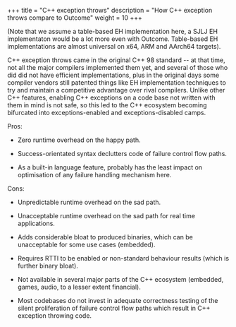+++
title = "C++ exception throws"
description = "How C++ exception throws compare to Outcome"
weight = 10
+++

(Note that we assume a table-based EH implementation here, a SJLJ EH implementaton would be a lot more even with Outcome. Table-based EH implementations are almost universal on x64, ARM and AArch64 targets).

C++ exception throws came in the original C++ 98 standard -- at that time, not all the major compilers implemented them yet, and several of those who did did not have efficient implementations, plus in the original days some compiler vendors still patented things like EH implementation techniques to try and maintain a competitive advantage over rival compilers. Unlike other C++ features, enabling C++ exceptions on a code base not written with them in mind is not safe, so this led to the C++ ecosystem becoming bifurcated into exceptions-enabled and exceptions-disabled camps. 

Pros:

- Zero runtime overhead on the happy path.

- Success-orientated syntax declutters code of failure control flow paths.

- As a built-in language feature, probably has the least impact on optimisation of any failure handling mechanism here.

Cons:

- Unpredictable runtime overhead on the sad path.

- Unacceptable runtime overhead on the sad path for real time applications.

- Adds considerable bloat to produced binaries, which can be unacceptable for some use cases (embedded).

- Requires RTTI to be enabled or non-standard behaviour results (which is further binary bloat).

- Not available in several major parts of the C++ ecosystem (embedded, games, audio, to a lesser extent financial).

- Most codebases do not invest in adequate correctness testing of the silent proliferation of failure control flow paths which result in C++ exception throwing code.
